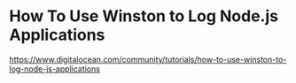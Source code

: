 # How To Use Winston to Log Node.js Applications

https://www.digitalocean.com/community/tutorials/how-to-use-winston-to-log-node-js-applications
